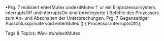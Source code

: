 •Prg. 7 realisiert enterMutex undexitMutex f¨ur ein Einprozessorsystem.
interruptsOff undinterruptsOn sind (privilegierte ) Befehle des Prozessors zum An- und
Abschalten der Unterbrechungen.
Prg. 7 Gegenseitiger Ausschlussprivate void enterMutex () {
Processor.interruptsOff();

   Tags & Topics:
   #An-
   #undexitMutex